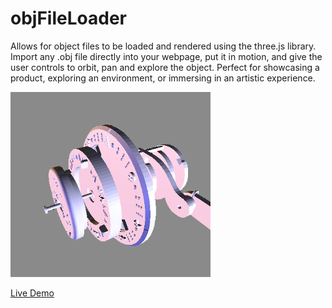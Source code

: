 # objFileLoader
Allows for object files to be loaded and rendered using the three.js library.  Import any .obj file directly into your webpage, put it in motion, and give the user controls to orbit, pan and explore the object.  Perfect for showcasing a product, exploring an environment, or immersing in an artistic experience.

![Explore a Dial Combination Lock](/images/lockThumbnail320.png)

[Live Demo](http://danefrost.com/3d/3dModels)
